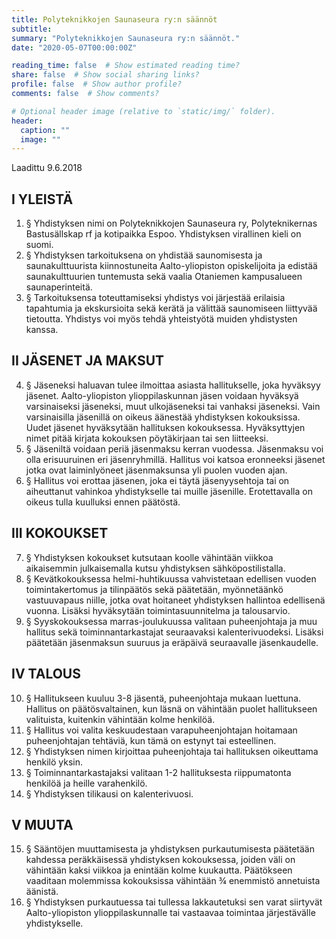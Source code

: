 ```yaml
---
title: Polyteknikkojen Saunaseura ry:n säännöt
subtitle:
summary: "Polyteknikkojen Saunaseura ry:n säännöt."
date: "2020-05-07T00:00:00Z"

reading_time: false  # Show estimated reading time?
share: false  # Show social sharing links?
profile: false  # Show author profile?
comments: false  # Show comments?

# Optional header image (relative to `static/img/` folder).
header:
  caption: ""
  image: ""
---
```


Laadittu 9.6.2018

## I YLEISTÄ
1) § Yhdistyksen nimi on Polyteknikkojen Saunaseura ry, Polyteknikernas Bastusällskap rf ja kotipaikka Espoo. Yhdistyksen virallinen kieli on suomi.
2) § Yhdistyksen tarkoituksena on yhdistää saunomisesta ja saunakulttuurista kiinnostuneita Aalto-yliopiston opiskelijoita ja edistää saunakulttuurien tuntemusta sekä vaalia Otaniemen kampusalueen saunaperinteitä.
3) § Tarkoituksensa toteuttamiseksi yhdistys voi järjestää erilaisia tapahtumia ja ekskursioita sekä kerätä ja välittää saunomiseen liittyvää tietoutta. Yhdistys voi myös tehdä yhteistyötä muiden yhdistysten kanssa.

## II JÄSENET JA MAKSUT
4) § Jäseneksi haluavan tulee ilmoittaa asiasta hallitukselle, joka hyväksyy jäsenet. Aalto-yliopiston ylioppilaskunnan jäsen voidaan hyväksyä varsinaiseksi jäseneksi, muut ulkojäseneksi tai vanhaksi jäseneksi. Vain varsinaisilla jäsenillä on oikeus äänestää yhdistyksen kokouksissa. Uudet jäsenet hyväksytään hallituksen kokouksessa. Hyväksyttyjen nimet pitää kirjata kokouksen pöytäkirjaan tai sen liitteeksi.
5) § Jäseniltä voidaan periä jäsenmaksu kerran vuodessa. Jäsenmaksu voi olla erisuuruinen eri jäsenryhmillä. Hallitus voi katsoa eronneeksi jäsenet jotka ovat laiminlyöneet jäsenmaksunsa yli puolen vuoden ajan.
6) § Hallitus voi erottaa jäsenen, joka ei täytä jäsenyysehtoja tai on aiheuttanut vahinkoa yhdistykselle tai muille jäsenille. Erotettavalla on oikeus tulla kuulluksi ennen päätöstä.

## III KOKOUKSET
7) § Yhdistyksen kokoukset kutsutaan koolle vähintään viikkoa aikaisemmin julkaisemalla kutsu yhdistyksen sähköpostilistalla.
8) § Kevätkokouksessa helmi-huhtikuussa vahvistetaan edellisen vuoden toimintakertomus ja tilinpäätös sekä päätetään, myönnetäänkö vastuuvapaus niille, jotka ovat hoitaneet yhdistyksen hallintoa edellisenä vuonna. Lisäksi hyväksytään toimintasuunnitelma ja talousarvio.
9) § Syyskokouksessa marras-joulukuussa valitaan puheenjohtaja ja muu hallitus sekä toiminnantarkastajat seuraavaksi kalenterivuodeksi. Lisäksi päätetään jäsenmaksun suuruus ja eräpäivä seuraavalle jäsenkaudelle.

## IV TALOUS
10) § Hallitukseen kuuluu 3-8 jäsentä, puheenjohtaja mukaan luettuna. Hallitus on päätösvaltainen, kun läsnä on vähintään puolet hallitukseen valituista, kuitenkin vähintään kolme henkilöä.
11) § Hallitus voi valita keskuudestaan varapuheenjohtajan hoitamaan puheenjohtajan tehtäviä, kun tämä on estynyt tai esteellinen.
12) § Yhdistyksen nimen kirjoittaa puheenjohtaja tai hallituksen oikeuttama henkilö yksin.
13) § Toiminnantarkastajaksi valitaan 1-2 hallituksesta riippumatonta henkilöä ja heille varahenkilö.
14) § Yhdistyksen tilikausi on kalenterivuosi.

## V MUUTA
15) § Sääntöjen muuttamisesta ja yhdistyksen purkautumisesta päätetään kahdessa peräkkäisessä yhdistyksen kokouksessa, joiden väli on vähintään kaksi viikkoa ja enintään kolme kuukautta. Päätökseen vaaditaan molemmissa kokouksissa vähintään ¾ enemmistö annetuista äänistä.
16) § Yhdistyksen purkautuessa tai tullessa lakkautetuksi sen varat siirtyvät Aalto-yliopiston ylioppilaskunnalle tai vastaavaa toimintaa järjestävälle yhdistykselle.
